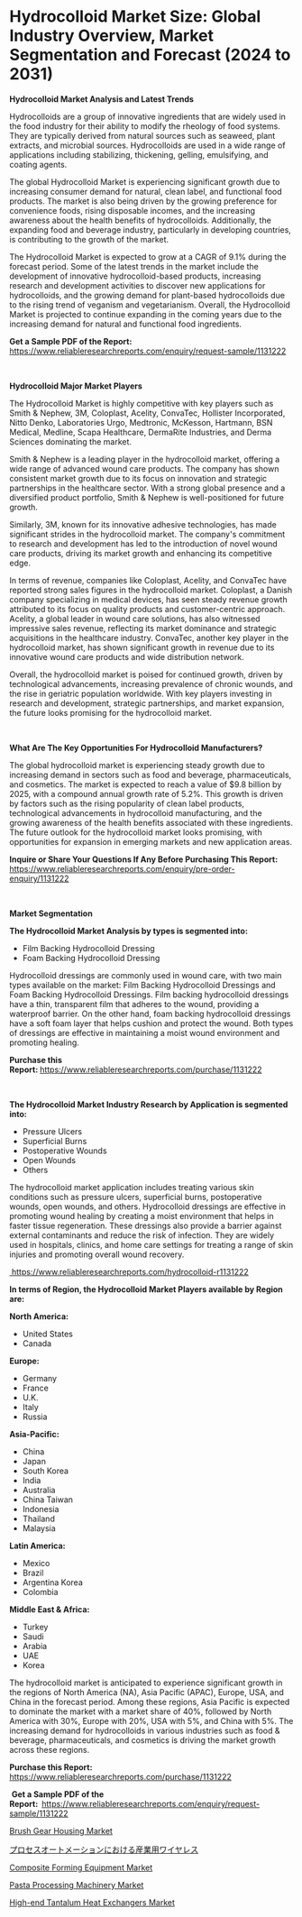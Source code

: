 <p><h1>Hydrocolloid Market Size: Global Industry Overview, Market Segmentation and Forecast (2024 to 2031)</h1></p><p><strong>Hydrocolloid Market Analysis and Latest Trends</strong></p>
<p><p>Hydrocolloids are a group of innovative ingredients that are widely used in the food industry for their ability to modify the rheology of food systems. They are typically derived from natural sources such as seaweed, plant extracts, and microbial sources. Hydrocolloids are used in a wide range of applications including stabilizing, thickening, gelling, emulsifying, and coating agents.</p><p>The global Hydrocolloid Market is experiencing significant growth due to increasing consumer demand for natural, clean label, and functional food products. The market is also being driven by the growing preference for convenience foods, rising disposable incomes, and the increasing awareness about the health benefits of hydrocolloids. Additionally, the expanding food and beverage industry, particularly in developing countries, is contributing to the growth of the market.</p><p>The Hydrocolloid Market is expected to grow at a CAGR of 9.1% during the forecast period. Some of the latest trends in the market include the development of innovative hydrocolloid-based products, increasing research and development activities to discover new applications for hydrocolloids, and the growing demand for plant-based hydrocolloids due to the rising trend of veganism and vegetarianism. Overall, the Hydrocolloid Market is projected to continue expanding in the coming years due to the increasing demand for natural and functional food ingredients.</p></p>
<p><strong>Get a Sample PDF of the Report:&nbsp;</strong> <a href="https://www.reliableresearchreports.com/enquiry/request-sample/1131222">https://www.reliableresearchreports.com/enquiry/request-sample/1131222</a></p>
<p>&nbsp;</p>
<p><strong>Hydrocolloid Major Market Players</strong></p>
<p><p>The Hydrocolloid Market is highly competitive with key players such as Smith & Nephew, 3M, Coloplast, Acelity, ConvaTec, Hollister Incorporated, Nitto Denko, Laboratories Urgo, Medtronic, McKesson, Hartmann, BSN Medical, Medline, Scapa Healthcare, DermaRite Industries, and Derma Sciences dominating the market.</p><p>Smith & Nephew is a leading player in the hydrocolloid market, offering a wide range of advanced wound care products. The company has shown consistent market growth due to its focus on innovation and strategic partnerships in the healthcare sector. With a strong global presence and a diversified product portfolio, Smith & Nephew is well-positioned for future growth.</p><p>Similarly, 3M, known for its innovative adhesive technologies, has made significant strides in the hydrocolloid market. The company's commitment to research and development has led to the introduction of novel wound care products, driving its market growth and enhancing its competitive edge.</p><p>In terms of revenue, companies like Coloplast, Acelity, and ConvaTec have reported strong sales figures in the hydrocolloid market. Coloplast, a Danish company specializing in medical devices, has seen steady revenue growth attributed to its focus on quality products and customer-centric approach. Acelity, a global leader in wound care solutions, has also witnessed impressive sales revenue, reflecting its market dominance and strategic acquisitions in the healthcare industry. ConvaTec, another key player in the hydrocolloid market, has shown significant growth in revenue due to its innovative wound care products and wide distribution network.</p><p>Overall, the hydrocolloid market is poised for continued growth, driven by technological advancements, increasing prevalence of chronic wounds, and the rise in geriatric population worldwide. With key players investing in research and development, strategic partnerships, and market expansion, the future looks promising for the hydrocolloid market.</p></p>
<p>&nbsp;</p>
<p><strong>What Are The Key Opportunities For Hydrocolloid Manufacturers?</strong></p>
<p><p>The global hydrocolloid market is experiencing steady growth due to increasing demand in sectors such as food and beverage, pharmaceuticals, and cosmetics. The market is expected to reach a value of $9.8 billion by 2025, with a compound annual growth rate of 5.2%. This growth is driven by factors such as the rising popularity of clean label products, technological advancements in hydrocolloid manufacturing, and the growing awareness of the health benefits associated with these ingredients. The future outlook for the hydrocolloid market looks promising, with opportunities for expansion in emerging markets and new application areas.</p></p>
<p><strong>Inquire or Share Your Questions If Any Before Purchasing This Report:</strong> <a href="https://www.reliableresearchreports.com/enquiry/pre-order-enquiry/1131222">https://www.reliableresearchreports.com/enquiry/pre-order-enquiry/1131222</a></p>
<p>&nbsp;</p>
<p><strong>Market Segmentation</strong></p>
<p><strong>The Hydrocolloid Market Analysis by types is segmented into:</strong></p>
<p><ul><li>Film Backing Hydrocolloid Dressing</li><li>Foam Backing Hydrocolloid Dressing</li></ul></p>
<p><p>Hydrocolloid dressings are commonly used in wound care, with two main types available on the market: Film Backing Hydrocolloid Dressings and Foam Backing Hydrocolloid Dressings. Film backing hydrocolloid dressings have a thin, transparent film that adheres to the wound, providing a waterproof barrier. On the other hand, foam backing hydrocolloid dressings have a soft foam layer that helps cushion and protect the wound. Both types of dressings are effective in maintaining a moist wound environment and promoting healing.</p></p>
<p><strong>Purchase this Report:&nbsp;</strong><a href="https://www.reliableresearchreports.com/purchase/1131222">https://www.reliableresearchreports.com/purchase/1131222</a></p>
<p>&nbsp;</p>
<p><strong>The Hydrocolloid Market Industry Research by Application is segmented into:</strong></p>
<p><ul><li>Pressure Ulcers</li><li>Superficial Burns</li><li>Postoperative Wounds</li><li>Open Wounds</li><li>Others</li></ul></p>
<p><p>The hydrocolloid market application includes treating various skin conditions such as pressure ulcers, superficial burns, postoperative wounds, open wounds, and others. Hydrocolloid dressings are effective in promoting wound healing by creating a moist environment that helps in faster tissue regeneration. These dressings also provide a barrier against external contaminants and reduce the risk of infection. They are widely used in hospitals, clinics, and home care settings for treating a range of skin injuries and promoting overall wound recovery.</p></p>
<p><a href="https://www.reliableresearchreports.com/hydrocolloid-r1131222">&nbsp;https://www.reliableresearchreports.com/hydrocolloid-r1131222</a></p>
<p><strong>In terms of Region, the Hydrocolloid Market Players available by Region are:</strong></p>
<p>
    <p> <strong> North America: </strong>
        <ul>
            <li>United States</li>
            <li>Canada</li>
        </ul>
        </p> 
    <p> <strong> Europe: </strong>
        <ul>
            <li>Germany</li>
            <li>France</li>
            <li>U.K.</li>
            <li>Italy</li>
            <li>Russia</li>
        </ul>
        </p> 
    <p> <strong> Asia-Pacific: </strong>
        <ul>
            <li>China</li>
            <li>Japan</li>
            <li>South Korea</li>
            <li>India</li>
            <li>Australia</li>
            <li>China Taiwan</li>
            <li>Indonesia</li>
            <li>Thailand</li>
            <li>Malaysia</li>
        </ul>
        </p> 
    <p> <strong> Latin America: </strong>
        <ul>
            <li>Mexico</li>
            <li>Brazil</li>
            <li>Argentina Korea</li>
            <li>Colombia</li>
        </ul>
        </p> 
    <p> <strong> Middle East & Africa: </strong>
        <ul>
            <li>Turkey</li>
            <li>Saudi</li>
            <li>Arabia</li>
            <li>UAE</li>
            <li>Korea</li>
        </ul>
    </p>
    </p>
<p><p>The hydrocolloid market is anticipated to experience significant growth in the regions of North America (NA), Asia Pacific (APAC), Europe, USA, and China in the forecast period. Among these regions, Asia Pacific is expected to dominate the market with a market share of 40%, followed by North America with 30%, Europe with 20%, USA with 5%, and China with 5%. The increasing demand for hydrocolloids in various industries such as food & beverage, pharmaceuticals, and cosmetics is driving the market growth across these regions.</p></p>
<p><strong>Purchase this Report: </strong><a href="https://www.reliableresearchreports.com/purchase/1131222">https://www.reliableresearchreports.com/purchase/1131222</a></p>
<p>&nbsp;<strong>Get a Sample PDF of the Report:&nbsp;&nbsp;</strong><a href="https://www.reliableresearchreports.com/enquiry/request-sample/1131222">https://www.reliableresearchreports.com/enquiry/request-sample/1131222</a></p>
<p><strong></strong></p>
<p><p><a href="https://github.com/thereveren80/Market-Research-Report-List-1/blob/main/brush-gear-housing-market.md">Brush Gear Housing Market</a></p><p><a href="https://github.com/TysonKub/Market-Research-Report-List-1/blob/main/1518512168899.md">プロセスオートメーションにおける産業用ワイヤレス</a></p><p><a href="https://www.linkedin.com/pulse/global-composite-forming-equipment-market-projected-grow-cagr-scvic">Composite Forming Equipment Market</a></p><p><a href="https://www.linkedin.com/pulse/pasta-processing-machinery-market-outlook-complete-industry-gzivc">Pasta Processing Machinery Market</a></p><p><a href="https://github.com/alexcrou8/Market-Research-Report-List-1/blob/main/high-end-tantalum-heat-exchangers-market.md">High-end Tantalum Heat Exchangers Market</a></p></p>